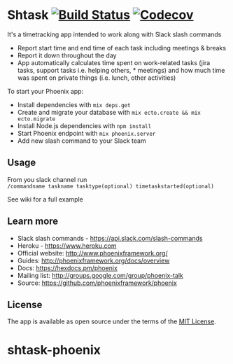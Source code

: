 # Shtask [![Build Status](https://travis-ci.org/radekstasiak/shtask.svg?branch=develop)](https://travis-ci.org/radekstasiak/shtask) <a href="https://codecov.io/gh/radekstasiak/shtask"> <img src="https://codecov.io/gh/radekstasiak/shtask/branch/develop/graph/badge.svg" alt="Codecov" />
</a>

It's a timetracking app intended to work along with Slack slash commands

* Report start time and end time of each task including meetings & breaks
* Report it down throughout the day
* App automatically calculates time spent on work-related tasks (jira tasks, support tasks i.e. helping others, * meetings) and how much time was spent on private things (i.e. lunch, other activities)

To start your Phoenix app:

  * Install dependencies with `mix deps.get`
  * Create and migrate your database with `mix ecto.create && mix ecto.migrate`
  * Install Node.js dependencies with `npm install`
  * Start Phoenix endpoint with `mix phoenix.server`
  * Add new slash command to your Slack team

## Usage
From you slack channel run </br>
```/commandname taskname tasktype(optional) timetaskstarted(optional)```

See wiki for a full example
## Learn more
  * Slack slash commands - https://api.slack.com/slash-commands
  * Heroku - https://www.heroku.com
  * Official website: http://www.phoenixframework.org/
  * Guides: http://phoenixframework.org/docs/overview
  * Docs: https://hexdocs.pm/phoenix
  * Mailing list: http://groups.google.com/group/phoenix-talk
  * Source: https://github.com/phoenixframework/phoenix

## License
The app is available as open source under the terms of the [MIT License](http://opensource.org/licenses/MIT).

# shtask-phoenix
